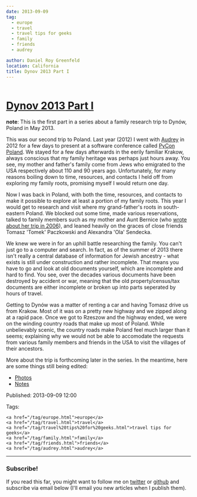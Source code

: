 ```yaml
---
date: 2013-09-09
tag:
  - europe
  - travel
  - travel tips for geeks
  - family
  - friends
  - audrey

author: Daniel Roy Greenfeld
location: California
title: Dynov 2013 Part I
---
```


<div class="twelve wide column">
  <h1 class="ui block header">
    <div class="content">
      <a href="/dynow-2013-part-i.html">Dynov 2013 Part I</a>
    </div>
  </h1>
  <p>
    <strong>note</strong>: This is the first part in a series about a family
    research trip to Dynów, Poland in May 2013.
  </p>
  <p>
    This was our second trip to Poland. Last year (2012) I went with
    <a href="http://audreymroy.com" target="_blank">Audrey</a> in 2012 for a few
    days to present at a software conference called
    <a href="http://pl.pycon.org/" target="_blank">PyCon Poland</a>. We stayed
    for a few days afterwards in the eerily familiar Krakow, always conscious
    that my family heritage was perhaps just hours away. You see, my mother and
    father's family come from Jews who emigrated to the USA respectively about
    110 and 90 years ago. Unfortunately, for many reasons boiling down to time,
    resources, and contacts I held off from exploring my family roots, promising
    myself I would return one day.
  </p>
  <p>
    Now I was back in Poland, with both the time, resources, and contacts to
    make it possible to explore at least a portion of my family roots. This year
    I would get to research and visit where my grand-father's roots in
    south-eastern Poland. We blocked out some time, made various reservations,
    talked to family members such as my mother and Aunt Bernice (who
    <a
      href="http://kehilalinks.jewishgen.org/krosno/Krosnodubtrip.htm"
      target="_blank"
      >wrote about her trip in 2006</a
    >), and leaned heavily on the graces of close friends Tomasz 'Tomek'
    Paczkowski and Alexandra 'Ola' Sendecka.
  </p>
  <p>
    We knew we were in for an uphill battle researching the family. You can't
    just go to a computer and search. In fact, as of the summer of 2013 there
    isn't really a central database of information for Jewish ancestry - what
    exists is still under construction and rather incomplete. That means you
    have to go and look at old documents yourself, which are incomplete and hard
    to find. You see, over the decades various documents have been destroyed by
    accident or war, meaning that the old property/census/tax documents are
    either incomplete or broken up into parts seperated by hours of travel.
  </p>
  <p>
    Getting to Dynów was a matter of renting a car and having Tomasz drive us
    from Krakow. Most of it was on a pretty new highway and we zipped along at a
    rapid pace. Once we got to Rzeszow and the highway ended, we were on the
    winding country roads that make up most of Poland. While unbelievably
    scenic, the country roads make Poland feel much larger than it seems;
    explaining why we would not be able to accomodate the requests from various
    family members and friends in the USA to visit the villages of their
    ancestors.
  </p>
  <p>
    More about the trip is forthcoming later in the series. In the meantime,
    here are some things still being edited:
  </p>
  <ul>
    <li>
      <a
        href="http://www.flickr.com/photos/pydanny/sets/72157635453007448/"
        target="_blank"
        >Photos</a
      >
    </li>
    <li>
      <a href="https://github.com/pydanny/dynow-trip-2013" target="_blank"
        >Notes</a
      >
    </li>
  </ul>
  <p>Published: 2013-09-09 12:00</p>
  <p>
    Tags:

    <a href="/tag/europe.html">europe</a>
    <a href="/tag/travel.html">travel</a>
    <a href="/tag/travel%20tips%20for%20geeks.html">travel tips for geeks</a>
    <a href="/tag/family.html">family</a>
    <a href="/tag/friends.html">friends</a>
    <a href="/tag/audrey.html">audrey</a>
  </p>
  <hr />
  <h3 class="ui header">Subscribe!</h3>
  <p>
    If you read this far, you might want to follow me on
    <a href="https://twitter.com/pydanny">twitter</a> or
    <a href="https://github.com/pydanny">github</a> and subscribe via email
    below (I'll email you new articles when I publish them).
  </p>
   
</div>
